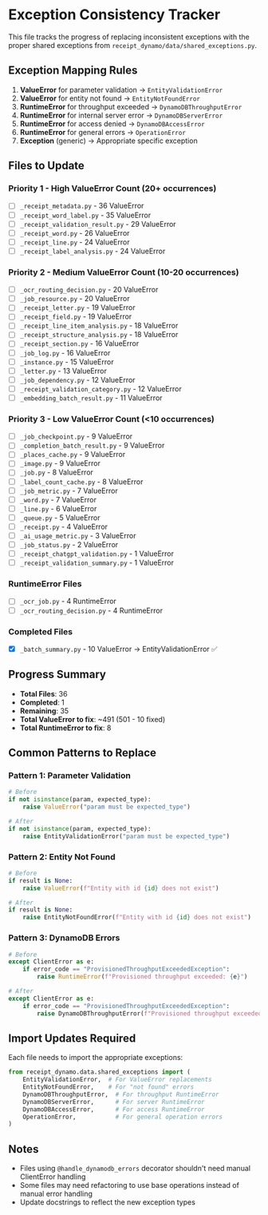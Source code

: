 # Exception Consistency Tracker

This file tracks the progress of replacing inconsistent exceptions with the proper shared exceptions from `receipt_dynamo/data/shared_exceptions.py`.

## Exception Mapping Rules

1. **ValueError** for parameter validation → `EntityValidationError`
2. **ValueError** for entity not found → `EntityNotFoundError`
3. **RuntimeError** for throughput exceeded → `DynamoDBThroughputError`
4. **RuntimeError** for internal server error → `DynamoDBServerError`
5. **RuntimeError** for access denied → `DynamoDBAccessError`
6. **RuntimeError** for general errors → `OperationError`
7. **Exception** (generic) → Appropriate specific exception

## Files to Update

### Priority 1 - High ValueError Count (20+ occurrences)
- [ ] `_receipt_metadata.py` - 36 ValueError
- [ ] `_receipt_word_label.py` - 35 ValueError
- [ ] `_receipt_validation_result.py` - 29 ValueError
- [ ] `_receipt_word.py` - 26 ValueError
- [ ] `_receipt_line.py` - 24 ValueError
- [ ] `_receipt_label_analysis.py` - 24 ValueError

### Priority 2 - Medium ValueError Count (10-20 occurrences)
- [ ] `_ocr_routing_decision.py` - 20 ValueError
- [ ] `_job_resource.py` - 20 ValueError
- [ ] `_receipt_letter.py` - 19 ValueError
- [ ] `_receipt_field.py` - 19 ValueError
- [ ] `_receipt_line_item_analysis.py` - 18 ValueError
- [ ] `_receipt_structure_analysis.py` - 18 ValueError
- [ ] `_receipt_section.py` - 16 ValueError
- [ ] `_job_log.py` - 16 ValueError
- [ ] `_instance.py` - 15 ValueError
- [ ] `_letter.py` - 13 ValueError
- [ ] `_job_dependency.py` - 12 ValueError
- [ ] `_receipt_validation_category.py` - 12 ValueError
- [ ] `_embedding_batch_result.py` - 11 ValueError

### Priority 3 - Low ValueError Count (<10 occurrences)
- [ ] `_job_checkpoint.py` - 9 ValueError
- [ ] `_completion_batch_result.py` - 9 ValueError
- [ ] `_places_cache.py` - 9 ValueError
- [ ] `_image.py` - 9 ValueError
- [ ] `_job.py` - 8 ValueError
- [ ] `_label_count_cache.py` - 8 ValueError
- [ ] `_job_metric.py` - 7 ValueError
- [ ] `_word.py` - 7 ValueError
- [ ] `_line.py` - 6 ValueError
- [ ] `_queue.py` - 5 ValueError
- [ ] `_receipt.py` - 4 ValueError
- [ ] `_ai_usage_metric.py` - 3 ValueError
- [ ] `_job_status.py` - 2 ValueError
- [ ] `_receipt_chatgpt_validation.py` - 1 ValueError
- [ ] `_receipt_validation_summary.py` - 1 ValueError

### RuntimeError Files
- [ ] `_ocr_job.py` - 4 RuntimeError
- [ ] `_ocr_routing_decision.py` - 4 RuntimeError

### Completed Files
- [x] `_batch_summary.py` - 10 ValueError → EntityValidationError ✅

## Progress Summary
- **Total Files**: 36
- **Completed**: 1
- **Remaining**: 35
- **Total ValueError to fix**: ~491 (501 - 10 fixed)
- **Total RuntimeError to fix**: 8

## Common Patterns to Replace

### Pattern 1: Parameter Validation
```python
# Before
if not isinstance(param, expected_type):
    raise ValueError("param must be expected_type")

# After
if not isinstance(param, expected_type):
    raise EntityValidationError("param must be expected_type")
```

### Pattern 2: Entity Not Found
```python
# Before
if result is None:
    raise ValueError(f"Entity with id {id} does not exist")

# After
if result is None:
    raise EntityNotFoundError(f"Entity with id {id} does not exist")
```

### Pattern 3: DynamoDB Errors
```python
# Before
except ClientError as e:
    if error_code == "ProvisionedThroughputExceededException":
        raise RuntimeError(f"Provisioned throughput exceeded: {e}")

# After
except ClientError as e:
    if error_code == "ProvisionedThroughputExceededException":
        raise DynamoDBThroughputError(f"Provisioned throughput exceeded: {e}")
```

## Import Updates Required

Each file needs to import the appropriate exceptions:
```python
from receipt_dynamo.data.shared_exceptions import (
    EntityValidationError,  # For ValueError replacements
    EntityNotFoundError,    # For "not found" errors
    DynamoDBThroughputError,  # For throughput RuntimeError
    DynamoDBServerError,      # For server RuntimeError
    DynamoDBAccessError,      # For access RuntimeError
    OperationError,           # For general operation errors
)
```

## Notes
- Files using `@handle_dynamodb_errors` decorator shouldn't need manual ClientError handling
- Some files may need refactoring to use base operations instead of manual error handling
- Update docstrings to reflect the new exception types